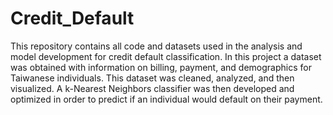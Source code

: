 # Credit_Default
This repository contains all code and datasets used in the analysis and model development for credit default classification. In this project a dataset was obtained with information on billing, payment, and demographics for Taiwanese individuals. This dataset was cleaned, analyzed, and then visualized. A k-Nearest Neighbors classifier was then developed and optimized in order to predict if an individual would default on their payment.

